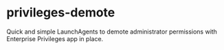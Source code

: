 # privileges-demote
Quick and simple LaunchAgents to demote administrator permissions with Enterprise Privileges app in place.
